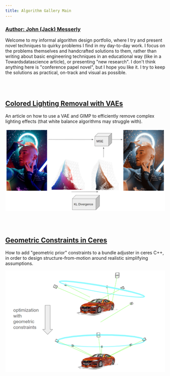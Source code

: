 ```yaml
---
title: Algorithm Gallery Main
---
```


### [Author: John (Jack) Messerly](https://www.linkedin.com/in/jack-messerly-567b9b96/)


Welcome to my informal algorithm design portfolio, where I try and present novel techniques to quirky problems I find in my day-to-day work. I focus on the problems themselves and handcrafted solutions to them, rather than writing about basic engineering techniques in an educational way (like in a Towardsdatascience article), or presenting "new research". I don't think anything here is "conference papel novel", but I hope you like it. I try to keep the solutions as practical, on-track and visual as possible.

<br>
<br>

## [Colored Lighting Removal with VAEs](https://jp-mess.github.io/Advanced-ML-Color-Fixes/)

An article on how to use a VAE and GIMP to efficiently remove complex lighting effects (that white balance algorithms may struggle with).

![cie_scatter](diagrams/model2.png)

<br>
<br>

## [Geometric Constraints in Ceres](https://jp-mess.github.io/relative-geometry-writeup/)

How to add "geometric prior" constraints to a bundle adjuster in ceres C++, in order to design structure-from-motion around realistic simplifying assumptions.

<p align="center">
  <img src="diagrams/optimization_with_geometric_constraints.png" alt="Optimization with Geometric Constraints"/>
</p>

<br>
<br>

